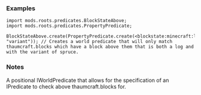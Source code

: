 ### Examples

```zenscript
import mods.roots.predicates.BlockStateAbove;
import mods.roots.predicates.PropertyPredicate;

BlockStateAbove.create(PropertyPredicate.create(<blockstate:minecraft:log:variant=spruce>, "variant")); // Creates a world predicate that will only match thaumcraft.blocks which have a block above them that is both a log and with the variant of spruce.
```

### Notes

A positional IWorldPredicate that allows for the specification of an IPredicate to check above thaumcraft.blocks for. 
